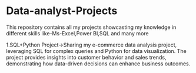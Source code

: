 # Data-analyst-Projects
This repository contains all my projects showcasting my knowledge in different skills like-Ms-Excel,Power BI,SQL and many more

1.SQL+Python Project->Sharing my e-commerce data analysis project, leveraging SQL for complex queries and Python for data visualization. The project provides insights into customer behavior and sales trends, demonstrating how data-driven decisions can enhance business outcomes.
